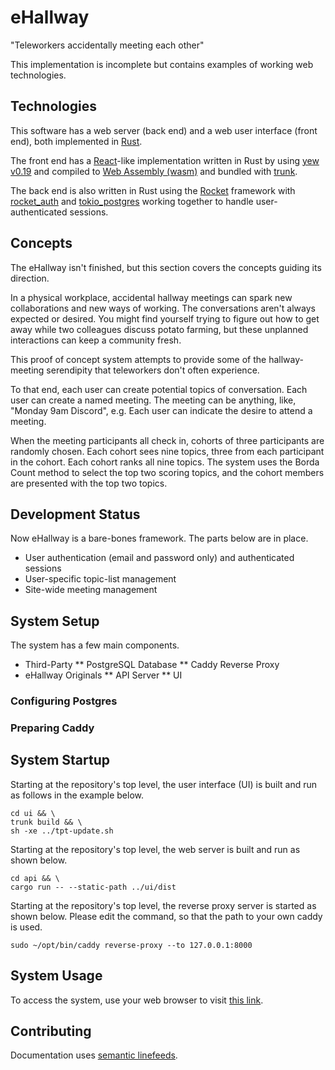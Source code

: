 # eHallway

"Teleworkers accidentally meeting each other"

This implementation is incomplete but contains examples
of working web technologies.

## Technologies

This software has a web server (back end)
and a web user interface (front end),
both implemented in [Rust](https://www.rust-lang.org/).

The front end has a [React](https://reactjs.org/)-like implementation
written in Rust by using [yew v0.19](https://yew.rs/)
and compiled to [Web Assembly (wasm)](https://webassembly.org/)
and bundled with [trunk](https://trunkrs.dev/).

The back end is also written in Rust
using the [Rocket](https://rocket.rs/) framework
with [rocket_auth](https://docs.rs/rocket_auth/latest/rocket_auth/)
and [tokio_postgres](https://docs.rs/tokio-postgres/latest/tokio_postgres/)
working together to handle user-authenticated sessions.

## Concepts

The eHallway isn't finished,
but this section covers the concepts
guiding its direction.

In a physical workplace, accidental hallway meetings
can spark new collaborations and new ways of working.
The conversations aren't always expected or desired.
You might find yourself trying to figure out how to get away
while two colleagues discuss potato farming,
but these unplanned interactions can keep a community fresh.

This proof of concept system attempts to provide
some of the hallway-meeting serendipity
that teleworkers don't often experience.

To that end, each user can create potential topics of conversation.
Each user can create a named meeting.
The meeting can be anything, like, "Monday 9am Discord", e.g.
Each user can indicate the desire to attend a meeting.

When the meeting participants all check in,
cohorts of three participants are randomly chosen.
Each cohort sees nine topics, three from each participant in the cohort.
Each cohort ranks all nine topics.
The system uses the Borda Count method to select the top two scoring topics,
and the cohort members are presented with the top two topics.

## Development Status

Now eHallway is a bare-bones framework.
The parts below are in place.

* User authentication (email and password only) and authenticated sessions
* User-specific topic-list management
* Site-wide meeting management

## System Setup

The system has a few main components.

* Third-Party
** PostgreSQL Database
** Caddy Reverse Proxy
* eHallway Originals
** API Server
** UI

### Configuring Postgres

### Preparing Caddy

## System Startup

Starting at the repository's top level,
the user interface (UI) is built and run
as follows in the example below.

    cd ui && \
    trunk build && \
    sh -xe ../tpt-update.sh

Starting at the repository's top level,
the web server is built and run as shown below.

    cd api && \
    cargo run -- --static-path ../ui/dist

Starting at the repository's top level,
the reverse proxy server is started as shown below.
Please edit the command,
so that the path to your own caddy is used.

    sudo ~/opt/bin/caddy reverse-proxy --to 127.0.0.1:8000

## System Usage

To access the system, use your web browser
to visit [this link](https://localhost/).

## Contributing

Documentation uses [semantic linefeeds](https://rhodesmill.org/brandon/2012/one-sentence-per-line/).

